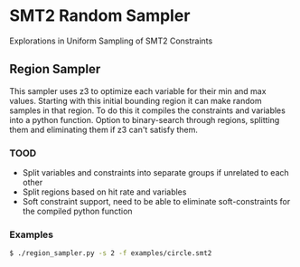 # SMT2 Random Sampler

Explorations in Uniform Sampling of SMT2 Constraints

## Region Sampler

This sampler uses z3 to optimize each variable for their min and max values.
Starting with this initial bounding region it can make random samples in that region.
To do this it compiles the constraints and variables into a python function.
Option to binary-search through regions, splitting them and eliminating them if z3 can't satisfy them.

### TOOD

- Split variables and constraints into separate groups if unrelated to each other
- Split regions based on hit rate and variables
- Soft constraint support, need to be able to eliminate soft-constraints for the compiled python function

### Examples
```bash
$ ./region_sampler.py -s 2 -f examples/circle.smt2
```


